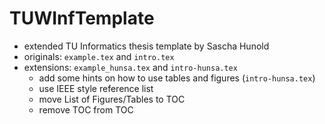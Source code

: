 # TUWInfTemplate

- extended TU Informatics thesis template by Sascha Hunold
- originals: `example.tex` and `intro.tex`
- extensions: `example_hunsa.tex` and `intro-hunsa.tex`
    - add some hints on how to use tables and figures (`intro-hunsa.tex`)
    - use IEEE style reference list
    - move List of Figures/Tables to TOC
    - remove TOC from TOC

